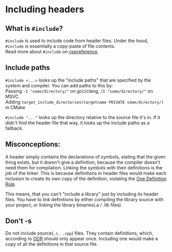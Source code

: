 <!-- alias include -->

# Including headers
## What is `#include`?
`#include` is used to include code from header files. Under the hood, `#include` is essentially a copy-paste of file contents.<br>
Read more about `#include` on [cppreference](https://en.cppreference.com/w/cpp/preprocessor/include).

## Include paths
`#include <...>` looks up the "include paths" that are specified by the system and compiler. You can add paths to this by:<br>
Passing `-I "some/directory/"` on gcc/clang, `/I "some/directory/"` on MSVC.<br>
Adding `target_include_directories(targetname PRIVATE some/directory/)` in CMake

`#include "..."` looks up the directory relative to the source file it's in. If it didn't find the header file that way, it looks up the include paths as a fallback.

## Misconceptions:
A header simply contains the declarations of symbols, stating that the given thing exists, but it doesn't give a definition, because the compiler doesn't need them for compilation. Linking the symbols with their definitions is the job of the linker.
This is because definitions in header files would make each inclusion to create its own copy of the definition, violating the [One Definition Rule](https://en.cppreference.com/w/cpp/language/definition).

This means, that you can't "include a library" just by including its header files. You have to link definitions by either compiling the library source with your project, or linking the library binaries(.a / .lib files).

## Don't -s

Do not include source(`.c, .cpp`) files.
They contain definitions, which, according to [ODR](https://en.cppreference.com/w/cpp/language/definition) should only appear once. Including one would make a copy of all the definitions in that source file.
